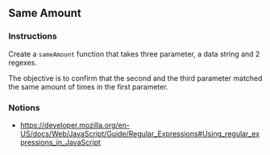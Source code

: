 ## Same Amount

### Instructions

Create a `sameAmount` function that takes three parameter,
a data string and 2 regexes.

The objective is to confirm that the second and the third parameter matched
 the same amount of times in the first parameter.


### Notions

- https://developer.mozilla.org/en-US/docs/Web/JavaScript/Guide/Regular_Expressions#Using_regular_expressions_in_JavaScript